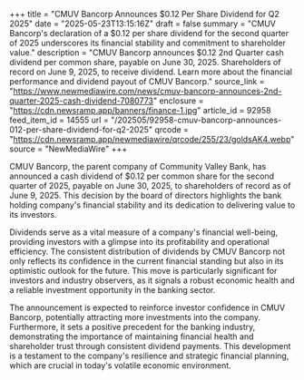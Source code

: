 +++
title = "CMUV Bancorp Announces $0.12 Per Share Dividend for Q2 2025"
date = "2025-05-23T13:15:16Z"
draft = false
summary = "CMUV Bancorp's declaration of a $0.12 per share dividend for the second quarter of 2025 underscores its financial stability and commitment to shareholder value."
description = "CMUV Bancorp announces $0.12 2nd Quarter cash dividend per common share, payable on June 30, 2025. Shareholders of record on June 9, 2025, to receive dividend. Learn more about the financial performance and dividend payout of CMUV Bancorp."
source_link = "https://www.newmediawire.com/news/cmuv-bancorp-announces-2nd-quarter-2025-cash-dividend-7080773"
enclosure = "https://cdn.newsramp.app/banners/finance-1.jpg"
article_id = 92958
feed_item_id = 14555
url = "/202505/92958-cmuv-bancorp-announces-012-per-share-dividend-for-q2-2025"
qrcode = "https://cdn.newsramp.app/newmediawire/qrcode/255/23/goldsAK4.webp"
source = "NewMediaWire"
+++

<p>CMUV Bancorp, the parent company of Community Valley Bank, has announced a cash dividend of $0.12 per common share for the second quarter of 2025, payable on June 30, 2025, to shareholders of record as of June 9, 2025. This decision by the board of directors highlights the bank holding company's financial stability and its dedication to delivering value to its investors.</p><p>Dividends serve as a vital measure of a company's financial well-being, providing investors with a glimpse into its profitability and operational efficiency. The consistent distribution of dividends by CMUV Bancorp not only reflects its confidence in the current financial standing but also in its optimistic outlook for the future. This move is particularly significant for investors and industry observers, as it signals a robust economic health and a reliable investment opportunity in the banking sector.</p><p>The announcement is expected to reinforce investor confidence in CMUV Bancorp, potentially attracting more investments into the company. Furthermore, it sets a positive precedent for the banking industry, demonstrating the importance of maintaining financial health and shareholder trust through consistent dividend payments. This development is a testament to the company's resilience and strategic financial planning, which are crucial in today's volatile economic environment.</p>